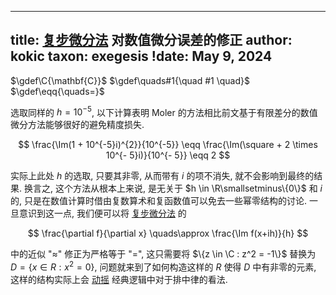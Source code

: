 
---
title: [复步微分法](/data-structure/complex-step.md) 对数值微分误差的修正
author: kokic
taxon: exegesis
!date: May 9, 2024
---

$\gdef\C{\mathbf{C}}$
$\gdef\quads#1{\quad #1 \quad}$
$\gdef\eqq{\quads=}$

选取同样的 $h=10^{-5}$, 以下计算表明 Moler
的方法相比前文基于有限差分的数值微分方法能够很好的避免精度损失. 

$$
\frac{\Im(1 + 10^{-5}i)^{2}}{10^{-5}} \eqq \frac{\Im(\square + 2 \times 10^{- 5}i)}{10^{- 5}} \eqq 2
$$

实际上此处 $h$ 的选取, 只要其非零, 从而带有 $i$ 的项不消失, 就不会影响到最终的结果. 换言之, 这个方法从根本上来说, 是无关于 $h \in \R\smallsetminus\{0\}$ 和 $i$ 的, 只是在数值计算时借由复数算术和复函数值可以免去一些幂零结构的讨论. 一旦意识到这一点, 我们便可以将 [复步微分法](/data-structure/complex-step.md) 的

$$ \frac{\partial f}{\partial x} \quads\approx \frac{\Im f(x+ih)}{h} $$

中的近似 "$\approx$" 修正为严格等于 "$=$", 这只需要将 $\{z \in \C : z^2 = -1\}$ 替换为 $D = \{x \in R : x^2 = 0\}$, 问题就来到了如何构造这样的 $R$ 使得 $D$ 中有非零的元素, 这样的结构实际上会 [动摇](/data-structure/dual-number.md) 经典逻辑中对于排中律的看法. 
